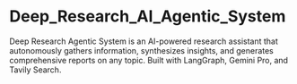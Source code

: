 # Deep_Research_AI_Agentic_System
Deep Research Agentic System is an AI-powered research assistant that autonomously gathers information, synthesizes insights, and generates comprehensive reports on any topic. Built with LangGraph, Gemini Pro, and Tavily Search.
